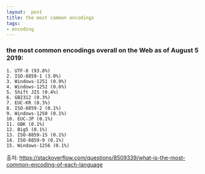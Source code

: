 ```yaml
---
layout:  post
title: the most common encodings
tags:
- encoding
---
```


### the most common encodings overall on the Web as of August 5 2019:

	1. UTF-8 (93.8%)
	2. ISO-8859-1 (3.0%)
	3. Windows-1251 (0.9%)
	4. Windows-1252 (0.6%)
	5. Shift JIS (0.4%)
	6. GB2312 (0.3%)
	7. EUC-KR (0.3%)
	8. ISO-8859-2 (0.1%)
	9. Windows-1250 (0.1%)
	10. EUC-JP (0.1%)
	11. GBK (0.1%)
	12. Big5 (0.1%)
	13. ISO-8859-15 (0.1%)
	14. ISO-8859-9 (0.1%)
	15. Windows-1256 (0.1%)

출처: <https://stackoverflow.com/questions/8509339/what-is-the-most-common-encoding-of-each-language> 